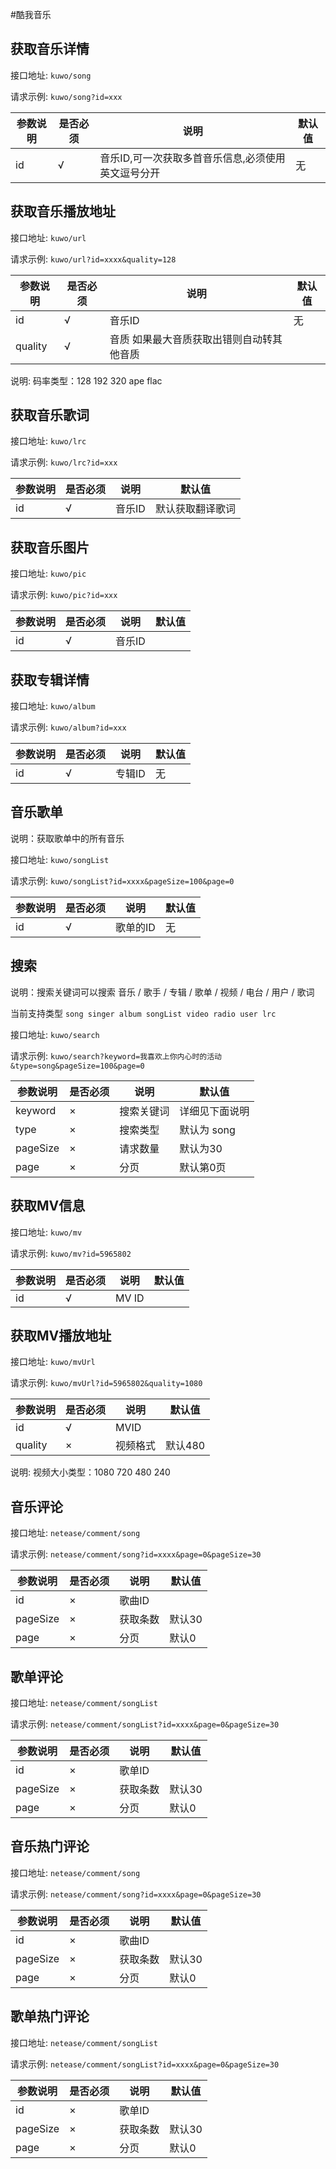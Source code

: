 #酷我音乐

## 获取音乐详情

接口地址: `kuwo/song`

请求示例: `kuwo/song?id=xxx`

|参数说明|是否必须|说明|默认值|
|------|-----|-----|---|
|id|√|音乐ID,可一次获取多首音乐信息,必须使用英文逗号分开|无|

## 获取音乐播放地址

接口地址: `kuwo/url`

请求示例: `kuwo/url?id=xxxx&quality=128`

|参数说明|是否必须|说明|默认值|
|------|-----|-----|---|
|id|√|音乐ID|无|
|quality|√|音质 如果最大音质获取出错则自动转其他音质| |

说明: 码率类型：128 192 320 ape flac

## 获取音乐歌词

接口地址: `kuwo/lrc`

请求示例: `kuwo/lrc?id=xxx`

|参数说明|是否必须|说明|默认值|
|------|-----|-----|---|
|id|√|音乐ID|默认获取翻译歌词|

## 获取音乐图片

接口地址: `kuwo/pic`

请求示例: `kuwo/pic?id=xxx`

|参数说明|是否必须|说明|默认值|
|------|-----|-----|---|
|id|√|音乐ID||

## 获取专辑详情

接口地址: `kuwo/album`

请求示例: `kuwo/album?id=xxx`

|参数说明|是否必须|说明|默认值|
|------|-----|-----|---|
|id|√|专辑ID|无|

## 音乐歌单

说明：获取歌单中的所有音乐

接口地址: `kuwo/songList`

请求示例: `kuwo/songList?id=xxxx&pageSize=100&page=0`

|参数说明|是否必须|说明|默认值|
|------|-----|-----|---|
|id|√|歌单的ID|无|


## 搜索

说明：搜索关键词可以搜索 音乐 / 歌手 / 专辑 / 歌单 / 视频 / 电台 / 用户 / 歌词

当前支持类型 `song singer album songList video radio user lrc`

接口地址: `kuwo/search`

请求示例: `kuwo/search?keyword=我喜欢上你内心时的活动&type=song&pageSize=100&page=0`

|参数说明|是否必须|说明|默认值|
|------|-----|-----|---|
|keyword|×|搜索关键词|详细见下面说明|
|type|×|搜索类型|默认为 song|
|pageSize|×|请求数量|默认为30|
|page|×|分页|默认第0页|


## 获取MV信息

接口地址: `kuwo/mv`

请求示例: `kuwo/mv?id=5965802`

|参数说明|是否必须|说明|默认值|
|------|-----|-----|---|
|id|√|MV ID||

## 获取MV播放地址

接口地址: `kuwo/mvUrl`

请求示例: `kuwo/mvUrl?id=5965802&quality=1080`

|参数说明|是否必须|说明|默认值|
|------|-----|-----|---|
|id|√|MVID||
|quality|×|视频格式|默认480 |

说明: 视频大小类型：1080 720 480 240

## 音乐评论

接口地址: `netease/comment/song`

请求示例: `netease/comment/song?id=xxxx&page=0&pageSize=30`

|参数说明|是否必须|说明|默认值|
|------|-----|-----|---|
|id|×|歌曲ID||
|pageSize|×|获取条数|默认30 |
|page|×|分页| 默认0|


## 歌单评论

接口地址: `netease/comment/songList`

请求示例: `netease/comment/songList?id=xxxx&page=0&pageSize=30`

|参数说明|是否必须|说明|默认值|
|------|-----|-----|---|
|id|×|歌单ID||
|pageSize|×|获取条数|默认30 |
|page|×|分页| 默认0|

## 音乐热门评论

接口地址: `netease/comment/song`

请求示例: `netease/comment/song?id=xxxx&page=0&pageSize=30`

|参数说明|是否必须|说明|默认值|
|------|-----|-----|---|
|id|×|歌曲ID||
|pageSize|×|获取条数|默认30 |
|page|×|分页| 默认0|


## 歌单热门评论

接口地址: `netease/comment/songList`

请求示例: `netease/comment/songList?id=xxxx&page=0&pageSize=30`

|参数说明|是否必须|说明|默认值|
|------|-----|-----|---|
|id|×|歌单ID||
|pageSize|×|获取条数|默认30 |
|page|×|分页| 默认0|